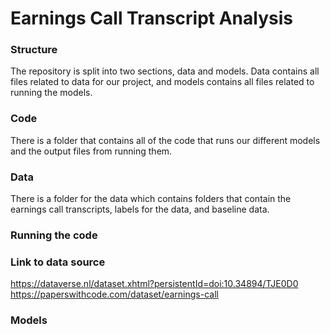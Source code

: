 # Earnings Call Transcript Analysis

### Structure
The repository is split into two sections, data and models. Data contains all files related to data for our project, and models contains all files related to running the models.
### Code
There is a folder that contains all of the code that runs our different models and the output files from running them.
### Data
There is a folder for the data which contains folders that contain the earnings call transcripts, labels for the data, and baseline data.
### Running the code

### Link to data source
https://dataverse.nl/dataset.xhtml?persistentId=doi:10.34894/TJE0D0
https://paperswithcode.com/dataset/earnings-call

### Models